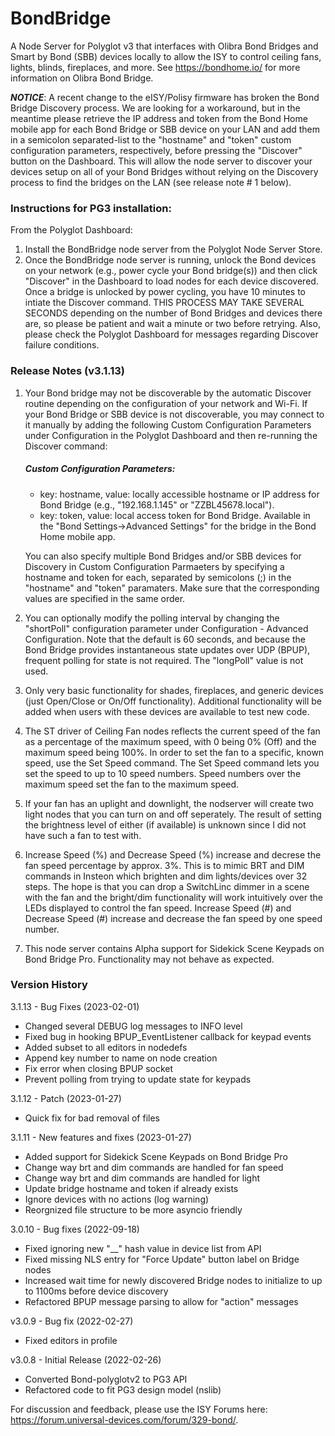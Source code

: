 # BondBridge
A Node Server for Polyglot v3 that interfaces with Olibra Bond Bridges and Smart by Bond (SBB) devices locally to allow the ISY to control ceiling fans, lights, blinds, fireplaces, and more. See https://bondhome.io/ for more information on Olibra Bond Bridge.

***NOTICE***: A recent change to the eISY/Polisy firmware has broken the Bond Bridge Discovery process. We are looking for a workaround, but in the meantime please retrieve the IP address and token from the Bond Home mobile app for each Bond Bridge or SBB device on your LAN and add them in a semicolon separated-list to the "hostname" and "token" custom configuration parameters, respectively, before pressing the "Discover" button on the Dashboard. This will allow the node server to discover your devices setup on all of your Bond Bridges without relying on the Discovery process to find the bridges on the LAN (see release note # 1 below).

### Instructions for PG3 installation:

From the Polyglot Dashboard:
1. Install the BondBridge node server from the Polyglot Node Server Store.
2. Once the BondBridge node server is running, unlock the Bond devices on your network (e.g., power cycle your Bond bridge(s)) and then click "Discover" in the Dashboard to load nodes for each device discovered. Once a bridge is unlocked by power cycling, you have 10 minutes to intiate the Discover command. THIS PROCESS MAY TAKE SEVERAL SECONDS depending on the number of Bond Bridges and devices there are, so please be patient and wait a minute or two before retrying. Also, please check the Polyglot Dashboard for messages regarding Discover failure conditions.

### Release Notes (v3.1.13)
   
1. Your Bond bridge may not be discoverable by the automatic Discover routine depending on the configuration of your network and Wi-Fi. If your Bond Bridge or SBB device is not discoverable, you may connect to it manually by adding the following Custom Configuration Parameters under Configuration in the Polyglot Dashboard and then re-running the Discover command:
    
    ##### Custom Configuration Parameters:
    - key: hostname, value: locally accessible hostname or IP address for Bond Bridge (e.g., "192.168.1.145" or "ZZBL45678.local").
    - key: token, value: local access token for Bond Bridge. Available in the "Bond Settings&rarr;Advanced Settings" for the bridge in the Bond Home mobile app.
    
   You can also specify multiple Bond Bridges and/or SBB devices for Discovery in Custom Configuration Parmaeters by specifying a hostname and token for each, separated by semicolons (;) in the "hostname" and "token" paramaters. Make sure that the corresponding values are specified in the same order.
2. You can optionally modify the polling interval by changing the "shortPoll" configuration parameter under Configuration - Advanced Configuration. Note that the default is 60 seconds, and because the Bond Bridge provides instantaneous state updates over UDP (BPUP), frequent polling for state is not required. The "longPoll" value is not used.
3. Only very basic functionality for shades, fireplaces, and generic devices (just Open/Close or On/Off functionality). Additional functionality will be added when users with these devices are available to test new code.
4. The ST driver of Ceiling Fan nodes reflects the current speed of the fan as a percentage of the maximum speed, with 0 being 0% (Off) and the maximum speed being 100%. In order to set the fan to a specific, known speed, use the Set Speed command. The Set Speed command lets you set the speed to up to 10 speed numbers. Speed numbers over the maximum speed set the fan to the maximum speed.
5. If your fan has an uplight and downlight, the nodserver will create two light nodes that you can turn on and off seperately. The result of setting the brightness level of either (if available) is unknown since I did not have such a fan to test with.
6. Increase Speed (%) and Decrease Speed (%) increase and decrese the fan speed percentage by approx. 3%. This is to mimic BRT and DIM commands in Insteon which brighten and dim lights/devices over 32 steps. The hope is that you can drop a SwitchLinc dimmer in a scene with the fan and the bright/dim functionality will work intuitively over the LEDs displayed to control the fan speed. Increase Speed (#) and Decrease Speed (#) increase and decrease the fan speed by one speed number.
7. This node server contains Alpha support for Sidekick Scene Keypads on Bond Bridge Pro. Functionality may not behave as expected.

### Version History
3.1.13 - Bug Fixes (2023-02-01)
- Changed several DEBUG log messages to INFO level
- Fixed bug in hooking BPUP_EventListener callback for keypad events 
- Added subset to all editors in nodedefs
- Append key number to name on node creation
- Fix error when closing BPUP socket
- Prevent polling from trying to update state for keypads

3.1.12 - Patch (2023-01-27)
- Quick fix for bad removal of files

3.1.11 - New features and fixes (2023-01-27)
- Added support for Sidekick Scene Keypads on Bond Bridge Pro
- Change way brt and dim commands are handled for fan speed
- Change way brt and dim commands are handled for light
- Update bridge hostname and token if already exists
- Ignore devices with no actions (log warning)
- Reorgnized file structure to be more asyncio friendly

3.0.10 - Bug fixes (2022-09-18)
- Fixed ignoring new "__" hash value in device list from API
- Fixed missing NLS entry for "Force Update" button label on Bridge nodes
- Increased wait time for newly discovered Bridge nodes to initialize to up to 1100ms before device discovery
- Refactored BPUP message parsing to allow for "action" messages

v3.0.9 - Bug fix (2022-02-27) 
- Fixed editors in profile

v3.0.8 - Initial Release (2022-02-26)
- Converted Bond-polyglotv2 to PG3 API
- Refactored code to fit PG3 design model (nslib)

For discussion and feedback, please use the ISY Forums here: https://forum.universal-devices.com/forum/329-bond/.
